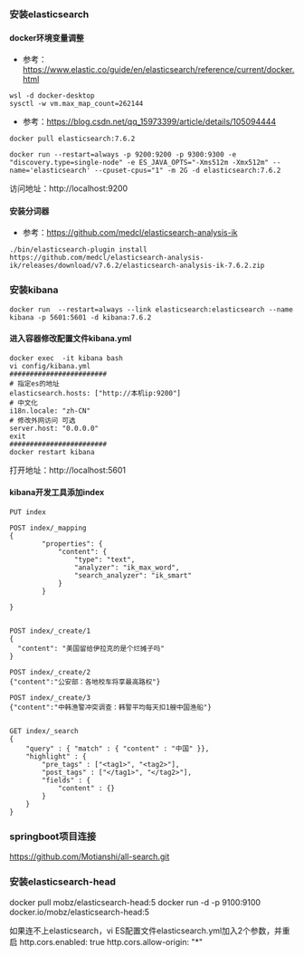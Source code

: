 ### 安装elasticsearch

#### docker环境变量调整
- 参考：https://www.elastic.co/guide/en/elasticsearch/reference/current/docker.html
```
wsl -d docker-desktop
sysctl -w vm.max_map_count=262144
```


- 参考：https://blog.csdn.net/qq_15973399/article/details/105094444
```
docker pull elasticsearch:7.6.2
```

```
docker run --restart=always -p 9200:9200 -p 9300:9300 -e "discovery.type=single-node" -e ES_JAVA_OPTS="-Xms512m -Xmx512m" --name='elasticsearch' --cpuset-cpus="1" -m 2G -d elasticsearch:7.6.2
```

访问地址：http://localhost:9200

#### 安装分词器 
- 参考：https://github.com/medcl/elasticsearch-analysis-ik
```
./bin/elasticsearch-plugin install https://github.com/medcl/elasticsearch-analysis-ik/releases/download/v7.6.2/elasticsearch-analysis-ik-7.6.2.zip
```

### 安装kibana
```
docker run  --restart=always --link elasticsearch:elasticsearch --name kibana -p 5601:5601 -d kibana:7.6.2
```

#### 进入容器修改配置文件kibana.yml
```
docker exec  -it kibana bash
vi config/kibana.yml
########################
# 指定es的地址
elasticsearch.hosts: ["http://本机ip:9200"]
# 中文化
i18n.locale: "zh-CN"
# 修改外网访问 可选
server.host: "0.0.0.0"
exit
########################
docker restart kibana
```

打开地址：http://localhost:5601



#### kibana开发工具添加index
```
PUT index

POST index/_mapping
{
        "properties": {
            "content": {
                "type": "text",
                "analyzer": "ik_max_word",
                "search_analyzer": "ik_smart"
            }
        }

}


POST index/_create/1
{
  "content": "美国留给伊拉克的是个烂摊子吗"
}

POST index/_create/2
{"content":"公安部：各地校车将享最高路权"}

POST index/_create/3
{"content":"中韩渔警冲突调查：韩警平均每天扣1艘中国渔船"}


GET index/_search
{
    "query" : { "match" : { "content" : "中国" }},
    "highlight" : {
        "pre_tags" : ["<tag1>", "<tag2>"],
        "post_tags" : ["</tag1>", "</tag2>"],
        "fields" : {
            "content" : {}
        }
    }
}
```


### springboot项目连接
https://github.com/Motianshi/all-search.git


### 安装elasticsearch-head
docker pull mobz/elasticsearch-head:5
docker run -d -p 9100:9100 docker.io/mobz/elasticsearch-head:5

如果连不上elasticsearch，vi ES配置文件elasticsearch.yml加入2个参数，并重启
http.cors.enabled: true
http.cors.allow-origin: "*"
